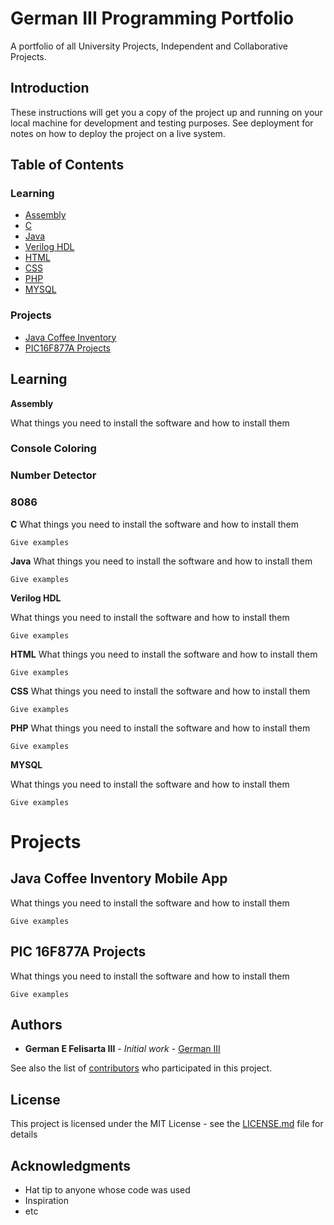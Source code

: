 # German III Programming Portfolio
A portfolio of all University Projects, Independent and Collaborative Projects.

## Introduction

These instructions will get you a copy of the project up and running on your local machine for development and testing purposes. See deployment for notes on how to deploy the project on a live system.

## Table of Contents

### Learning
- [Assembly](https://github.com/germaniii/German-III-Portfolio#assembly)
- [C](https://github.com/germaniii/German-III-Portfolio#c)
- [Java](https://github.com/germaniii/German-III-Portfolio#java)
- [Verilog HDL](https://github.com/germaniii/German-III-Portfolio#verilog-hdl)
- [HTML](https://github.com/germaniii/German-III-Portfolio#html)
- [CSS](https://github.com/germaniii/German-III-Portfolio#css)
- [PHP](https://github.com/germaniii/German-III-Portfolio#php)
- [MYSQL](https://github.com/germaniii/German-III-Portfolio#mysql)

### Projects
- [Java Coffee Inventory](https://github.com/germaniii/German-III-Portfolio#assembly)
- [PIC16F877A Projects](https://github.com/germaniii/German-III-Portfolio#c)

## Learning

**Assembly**

What things you need to install the software and how to install them
### Console Coloring
### Number Detector
### 8086

**C**
What things you need to install the software and how to install them

```
Give examples
```

**Java**
What things you need to install the software and how to install them

```
Give examples
```

**Verilog HDL**

What things you need to install the software and how to install them

```
Give examples
```

**HTML**
What things you need to install the software and how to install them

```
Give examples
```

**CSS**
What things you need to install the software and how to install them

```
Give examples
```

**PHP**
What things you need to install the software and how to install them

```
Give examples
```

**MYSQL**

What things you need to install the software and how to install them

```
Give examples
```


# Projects

Java Coffee Inventory Mobile App
---------

What things you need to install the software and how to install them

```
Give examples
```

PIC 16F877A Projects
---------

What things you need to install the software and how to install them

```
Give examples
```

## Authors

* **German E Felisarta III** - *Initial work* - [German III](https://github.com/germaniii)

See also the list of [contributors](https://github.com/your/project/contributors) who participated in this project.

## License

This project is licensed under the MIT License - see the [LICENSE.md](LICENSE.md) file for details

## Acknowledgments

* Hat tip to anyone whose code was used
* Inspiration
* etc
